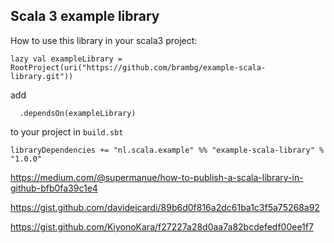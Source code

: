 ## Scala 3 example library

How to use this library in your scala3 project:

```
lazy val exampleLibrary = RootProject(uri("https://github.com/brambg/example-scala-library.git"))
```

add
```
  .dependsOn(exampleLibrary)
```
to your project in `build.sbt`

```
libraryDependencies += "nl.scala.example" %% "example-scala-library" % "1.0.0"
```

https://medium.com/@supermanue/how-to-publish-a-scala-library-in-github-bfb0fa39c1e4

https://gist.github.com/davideicardi/89b6d0f816a2dc61ba1c3f5a75268a92

https://gist.github.com/KiyonoKara/f27227a28d0aa7a82bcdefedf00ee1f7
